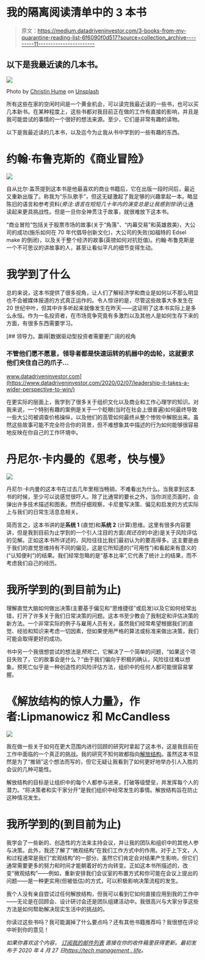 # 我的隔离阅读清单中的 3 本书

> 原文：<https://medium.datadriveninvestor.com/3-books-from-my-quarantine-reading-list-6f6090f0d517?source=collection_archive---------11----------------------->

## 以下是我最近读的几本书。

![](img/41ecc49b9aa1e2fd268ffd221d795d0a.png)

Photo by [Christin Hume](https://unsplash.com/@christinhumephoto?utm_source=unsplash&utm_medium=referral&utm_content=creditCopyText) on [Unsplash](https://unsplash.com/s/photos/reading?utm_source=unsplash&utm_medium=referral&utm_content=creditCopyText)

所有这些在家的空闲时间是一个黄金机会，可以读完我最近读的一些书，也可以买几本新书。在某种程度上，这些书都对我目前正在做的工作有直接的影响，并且是我可能尝试的事情的一个很好的想法来源。至少，它们是非常有趣的读物。

以下是我最近读的几本书，以及迄今为止我从书中学到的一些有趣的东西。

# 约翰·布鲁克斯的《商业冒险》

![](img/5f60764c35d21c450c783c026f8fe8f1.png)

自从比尔·盖茨提到这本书是他最喜欢的商业书籍后，它在出版一段时间后，最近又重新出版了。称我为“乐队歌手”，但这无疑激起了我足够的兴趣拿起一本。略显陈旧的语言和参考资料(*旁注:语言在短短几十年内的演变总是让我感到惊讶*)让通读起来更具挑战性。但是一旦你全神贯注于故事，就很难放下这本书。

“商业冒险”包括关于股票市场的故事(关于“角落”、“内幕交易”和英雄救美)，大公司的成功(施乐如何在 70 年代倡导创新文化)，大公司的失败(如福特的 Edsel make 的倒闭)，以及关于整个经济的故事(英镑如何对抗贬值)。约翰·布鲁克斯是一个不可思议的讲故事的人，甚至让看似平凡的细节变得生动。

# 我学到了什么

总的来说，这本书提供了很多视角，让人们了解经济学和商业是如何以不那么明显也不会被媒体报道的方式真正运作的。令人惊讶的是，尽管这些故事大多发生在 20 世纪中叶，但其中许多听起来就像发生在昨天——这证明了这本书实际上是多么永恒。作为一名投资者，在市场竞争究竟有多激烈以及其他人是如何生存下来的方面，有很多东西需要学习。

[](https://www.datadriveninvestor.com/2020/02/07/leadership-it-takes-a-wider-perspective-to-win/) [## 领导力。赢得|数据驱动型投资者需要更广阔的视角

### 不管他们愿不愿意，领导者都是快速运转的机器中的齿轮，这就要求他们夹住自己的爪子…

www.datadriveninvestor.com](https://www.datadriveninvestor.com/2020/02/07/leadership-it-takes-a-wider-perspective-to-win/) 

在更实际的层面上，我学到了很多关于组织文化以及商业和工作心理学的知识。对我来说，一个特别有趣的案例是关于一个眨眼(当时在社会上很普遍)如何最终导致一些大公司被调查价格操纵，以及他们的高管如何最终从整个惨败中解脱出来。虽然这些故事可能不完全符合你的背景，但不难想象其中描述的行为如何能够很容易地反映在你自己的工作环境中。

# 丹尼尔·卡内曼的《思考，快与慢》

![](img/549cf8650683ab6085fe67d50d6b6052.png)

丹尼尔·卡内曼的这本书在过去几年里相当畅销，不难看出为什么。当我拿到这本书的时候，至少可以说感觉很吓人。除了比通常的要长之外，当你浏览页面时，会弹出许多技术描述和图表。然而仔细观察，卡尼曼写决策、偏见和启发的方式实际上与我们的日常生活息息相关。

简而言之，这本书讲的是**系统 1** (直觉)和**系统 2** (计算)思维。这里有很多内容要讲，但是我到目前为止学到的一个引人注目的方面(*我还在*的中途)是关于风险评估的见解。正如这本书所详述的，风险往往比我们最初认为的要高得多。这主要是由于我们的直觉思维持有不同的偏见，这是它所知道的(“可用性”)和看起来有意义的(“认知便利”)的结果。我们经常忽略的是“基本比率”,它代表了统计上的结果，而不考虑我们自己的经历。

# 我所学到的(到目前为止)

理解直觉大脑如何做出决策(主要基于偏见和“思维捷径”或启发)以及它如何经常出错，打开了许多关于我们日常决策的问题。这本书至少教会了我制定和评估决策的新方法。一个非常实际的例子与雇用人员有关。虽然我们经常希望根据我们的直觉、经验和知识来考虑一切因素，但如果使用严格的算法或标准来做出决策，我们可能会取得更好的成功。

书中另一个我很想尝试的想法是*预死亡*，它解决了一个简单的问题，“如果这个项目失败了，它的故事会是什么？”由于我们偏向于积极的确认，风险往往难以想象。预死亡似乎是一种创造性的风险评估方法，组织中的任何人都可能很容易掌握。

# 《解放结构的惊人力量》，作者:Lipmanowicz 和 McCandless

![](img/4a6a8c945df43a5b9493b9bd3160837d.png)

我在做一些关于如何在更大范围内进行回顾的研究时拿起了这本书，这是我目前在工作中面临的一个真正的挑战。我的研究不知何故都指向[解放结构](http://liberatingstructures.com)。虽然这本书显然是为了“推销”这个想法而写的，但它无疑让我看到了如何更好地举办引人入胜的会议的几种可能性。

解放结构的目标是让组织中的每个人都参与进来，打破等级壁垒，并发挥每个人的潜力。“将决策者和实干家分开”是我们组织中经常发生的事情。解放结构旨在防止这种情况发生。

# 我所学到的(到目前为止)

我学会了一些新的、创造性的方法来主持会议，并让我的团队和组织中的其他人参与决策。此外，我还了解了“微观结构”在我们工作方式中的作用。对于上下文，人和过程通常是我们“宏观结构”的一部分。虽然它们肯定会对结果产生影响，但它们通常需要更多的努力和时间才能朝着好的方向转变。正如这本书所描述的，改变“微观结构”——例如，重新安排我们会议室的布置方式和你可能在会议上提出的问题——是一种更实用(但被低估)的方式，可以积极影响决策流程的发生。

我个人没有亲自尝试过任何解放结构，但我可以看到它如何直接应用到我的工作中——无论是在回顾会、设计研讨会还是团队组建活动中。我很高兴与大家分享这些方法是如何帮助解决现实生活中的挑战的。

你读过这些书吗？我可能漏掉了什么要点吗？还有其他书籍推荐吗？我很想在评论中听到你的意见！

*如果你喜欢这个内容，* [*订阅我的邮件列表*](http://eepurl.com/gAfd7D) *直接在你的收件箱里获得更新。最初发布于 2020 年 4 月 27 日*[*https://tech management . life*](https://techmanagement.life/2020/04/27/3-books-from-my-quarantine-reading-list/)*。*
